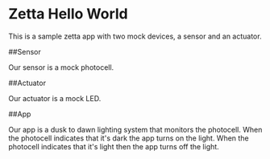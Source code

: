 # Zetta Hello World

This is a sample zetta app with two mock devices, a sensor and an actuator.

##Sensor

Our sensor is a mock photocell.

##Actuator

Our actuator is a mock LED.

##App

Our app is a dusk to dawn lighting system that monitors the photocell. When the photocell indicates that it's dark the app turns on the light. When the photocell indicates that it's light then the app turns off the light.